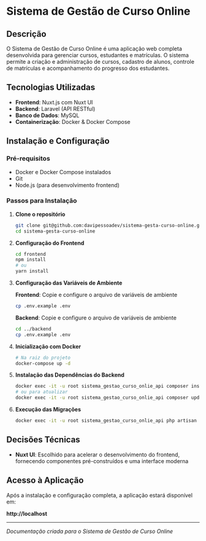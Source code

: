# Sistema de Gestão de Curso Online

## Descrição

O Sistema de Gestão de Curso Online é uma aplicação web completa desenvolvida para gerenciar cursos, estudantes e matrículas. O sistema permite a criação e administração de cursos, cadastro de alunos, controle de matrículas e acompanhamento do progresso dos estudantes.

## Tecnologias Utilizadas

- **Frontend**: Nuxt.js com Nuxt UI
- **Backend**: Laravel (API RESTful)
- **Banco de Dados**: MySQL
- **Containerização**: Docker & Docker Compose

## Instalação e Configuração

### Pré-requisitos

- Docker e Docker Compose instalados
- Git
- Node.js (para desenvolvimento frontend)

### Passos para Instalação

1. **Clone o repositório**

   ```bash
   git clone git@github.com:davipessoadev/sistema-gesta-curso-online.git
   cd sistema-gesta-curso-online
   ```

2. **Configuração do Frontend**

   ```bash
   cd frontend
   npm install
   # ou
   yarn install
   ```

3. **Configuração das Variáveis de Ambiente**

   **Frontend**: Copie e configure o arquivo de variáveis de ambiente

   ```bash
   cp .env.example .env
   ```

   **Backend**: Copie e configure o arquivo de variáveis de ambiente

   ```bash
   cd ../backend
   cp .env.example .env
   ```

4. **Inicialização com Docker**

   ```bash
   # Na raiz do projeto
   docker-compose up -d
   ```

5. **Instalação das Dependências do Backend**

   ```bash
   docker exec -it -u root sistema_gestao_curso_onlie_api composer install
   # ou para atualizar
   docker exec -it -u root sistema_gestao_curso_onlie_api composer update
   ```

6. **Execução das Migrações**
   ```bash
   docker exec -it -u root sistema_gestao_curso_onlie_api php artisan migrate
   ```

## Decisões Técnicas

- **Nuxt UI**: Escolhido para acelerar o desenvolvimento do frontend, fornecendo componentes pré-construídos e uma interface moderna

## Acesso à Aplicação

Após a instalação e configuração completa, a aplicação estará disponível em:

**http://localhost**

---

_Documentação criada para o Sistema de Gestão de Curso Online_
